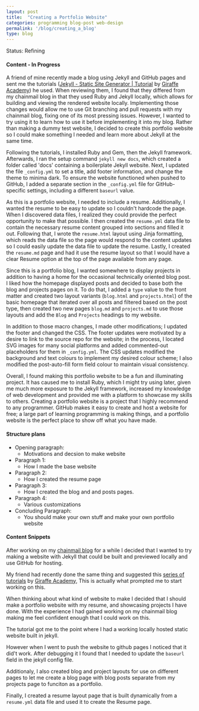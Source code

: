 ```yaml
---
layout: post
title:  "Creating a Portfolio Website"
categories: programming blog-post web-design
permalink: '/blog/creating_a_blog'
type: blog
---
```


Status: Refining

#### Content - In Progress

A friend of mine recently made a blog using Jekyll and GitHub pages and sent me the tutorials ([Jekyll - Static Site Generator | Tutorial](https://www.youtube.com/playlist?list=PLLAZ4kZ9dFpOPV5C5Ay0pHaa0RJFhcmcB) by [Giraffe Academy](https://www.giraffeacademy.com/)) he used. When reviewing them, I found that they differed from my chainmail blog in that they used Ruby and Jekyll locally, which allows for building and viewing the rendered website locally. Implementing those changes would allow me to use Git branching and pull requests with my chainmail blog, fixing one of its most pressing issues. However, I wanted to try using it to learn how to use it before implementing it into my blog. Rather than making a dummy test website, I decided to create this portfolio website so I could make something I needed and learn more about Jekyll at the same time.

Following the tutorials, I installed Ruby and Gem, then the Jekyll framework. Afterwards, I ran the setup command `jekyll new docs`, which created a folder called 'docs' containing a boilerplate Jekyll website. Next, I updated the file `_config.yml` to set a title, add footer information, and change the theme to minima dark. To ensure the website functioned when pushed to GitHub, I added a separate section in the `_config.yml` file for GitHub-specific settings, including a different `baseurl` value.

As this is a portfolio website, I needed to include a resume. Additionally, I wanted the resume to be easy to update so I couldn't hardcode the page. When I discovered data files, I realized they could provide the perfect opportunity to make that possible. I then created the `resume.yml` data file to contain the necessary resume content grouped into sections and filled it out. Following that, I wrote the `resume.html` layout using Jinja formatting, which reads the data file so the page would respond to the content updates so I could easily update the data file to update the resume. Lastly, I created the `resume.md` page and had it use the resume layout so that I would have a clear Resume option at the top of the page available from any page.

Since this is a portfolio blog, I wanted somewhere to display projects in addition to having a home for the occasional technically oriented blog post. I liked how the homepage displayed posts and decided to base both the blog and projects pages on it. To do that, I added a `type` value to the front matter and created two layout variants (`blog.html` and `projects.html`) of the basic homepage that iterated over all posts and filtered based on the post type, then created two new pages `blog.md` and `projects.md` to use those layouts and add the `Blog` and `Projects` headings to my website.

In addition to those macro changes, I made other modifications; I updated the footer and changed the CSS. The footer updates were motivated by a desire to link to the source repo for the website; in the process, I located SVG images for many social platforms and added commented-out placeholders for them in `_config.yml`. The CSS updates modified the background and text colours to implement my desired colour scheme; I also modified the post-auto-fill form field colour to maintain visual consistency.

Overall, I found making this portfolio website to be a fun and illuminating project. It has caused me to install Ruby, which I might try using later, given me much more exposure to the Jekyll framework, increased my knowledge of web development and provided me with a platform to showcase my skills to others. Creating a portfolio website is a project that I highly recommend to any programmer. GitHub makes it easy to create and host a website for free; a large part of learning programming is making things, and a portfolio website is the perfect place to show off what you have made.

#### Structure plans

* Opening paragraph:
    * Motivations and decsion to make website
* Paragraph 1:
    * How I made the base website
* Paragraph 2:
    * How I created the resume page
* Paragraph 3:
    * How I created the blog and and posts pages.
* Paragraph 4:
    * Various customizations
* Concluding Paragraph:
    * You should make your own stuff and make your own portfolio website


#### Content Snippets

After working on my [chainmail blog]() for a while I decided that I wanted to try making a website with Jekyll that could be built and previewed locally and use GitHub for hosting.

My friend had recently done the same thing and suggested this [series of tutorials](https://www.youtube.com/playlist?list=PLLAZ4kZ9dFpOPV5C5Ay0pHaa0RJFhcmcB) by [Giraffe Academy](https://www.giraffeacademy.com/), This is actually what prompted me to start working on this.

When thinking about what kind of website to make I decided that I should make a portfolio website with my resume, and showcasing projects I have done. With the experience I had gained working on my chainmail blog making me feel confident enough that I could work on this.

The tutorial got me to the point where I had a working locally hosted static website built in jekyll.

However when I went to push the website to github pages I noticed that it did't work. After debugging it I found that I needed to update the `baseurl` field in the jekyll config file.

Additionaly, I also created blog and project layouts for use on different pages to let me create a blog page with blog posts separate from my projects page to funciton as a portfolio.

Finally, I created a resume layout page that is built dynamically from a `resume.yml` data file and used it to create the Resume page.
